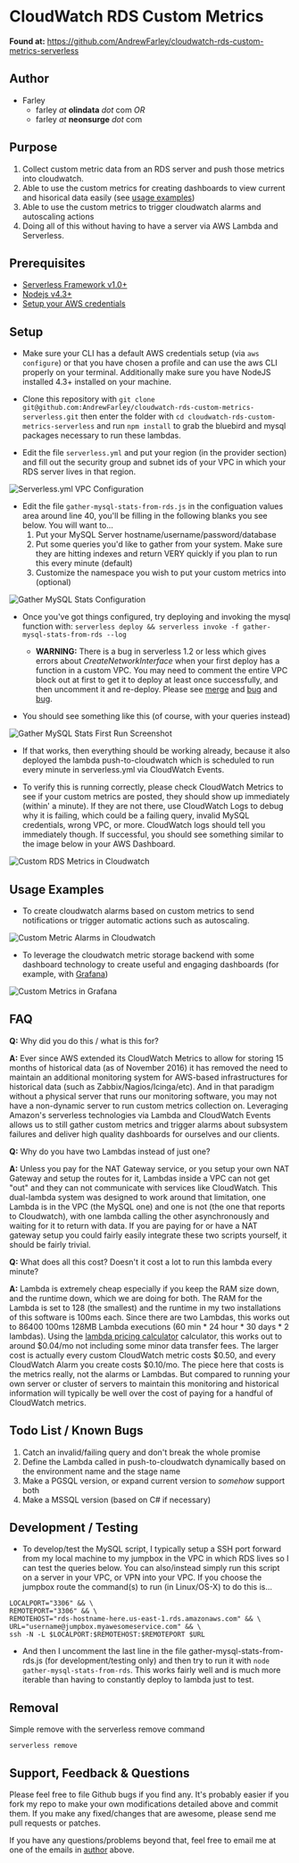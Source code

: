 # CloudWatch RDS Custom Metrics

**Found at:** https://github.com/AndrewFarley/cloudwatch-rds-custom-metrics-serverless

## Author
* Farley
  * farley _at_ **olindata**  _dot_ com   _OR_
  * farley _at_ **neonsurge** _dot_ com

## Purpose
1. Collect custom metric data from an RDS server and push those metrics into cloudwatch.
1. Able to use the custom metrics for creating dashboards to view current and hisorical data easily (see [usage examples](#usage-examples))
1. Able to use the custom metrics to trigger cloudwatch alarms and autoscaling actions
1. Doing all of this without having to have a server via AWS Lambda and Serverless.


## Prerequisites

- [Serverless Framework v1.0+](https://serverless.com/)
- [Nodejs v4.3+](https://nodejs.org/)
- [Setup your AWS credentials](https://serverless.com/framework/docs/providers/aws/guide/credentials/)

## Setup

* Make sure your CLI has a default AWS credentials setup (via ```aws configure```) or that you have chosen a profile and can use the aws CLI properly on your terminal.  Additionally make sure you have NodeJS installed 4.3+ installed on your machine.

* Clone this repository with ```git clone git@github.com:AndrewFarley/cloudwatch-rds-custom-metrics-serverless.git``` then enter the folder with ```cd cloudwatch-rds-custom-metrics-serverless``` and run ```npm install``` to grab the bluebird and mysql packages necessary to run these lambdas.

* Edit the file ```serverless.yml``` and put your region (in the provider section) and fill out the security group and subnet ids of your VPC in which your RDS server lives in that region.

![Serverless.yml VPC Configuration](screenshots/serverless-yml-vpc-configuration.png)

* Edit the file ```gather-mysql-stats-from-rds.js``` in the configuation values area around line 40, you'll be filling in the following blanks you see below.  You will want to...
  1. Put your MySQL Server hostname/username/password/database
  1. Put some queries you'd like to gather from your system.  Make sure they are hitting indexes and return VERY quickly if you plan to run this every minute (default)
  1. Customize the namespace you wish to put your custom metrics into (optional)

![Gather MySQL Stats Configuration](screenshots/gather-mysql-stats-from-rds-configuration.png)

* Once you've got things configured, try deploying and invoking the mysql function with: ```serverless deploy && serverless invoke -f gather-mysql-stats-from-rds --log```

  * **WARNING:** There is a bug in serverless 1.2 or less which gives errors about _CreateNetworkInterface_ when your first deploy has a function in a custom VPC.  You may need to comment the entire VPC block out at first to get it to deploy at least once successfully, and then uncomment it and re-deploy.  Please see [merge](https://github.com/serverless/serverless/pull/2743) and [bug](https://github.com/serverless/serverless/issues/2780) and [bug](https://github.com/serverless/serverless/issues/2683).

* You should see something like this (of course, with your queries instead)

![Gather MySQL Stats First Run Screenshot](screenshots/gather-mysql-stats-from-rds.png)

* If that works, then everything should be working already, because it also deployed the lambda push-to-cloudwatch which is scheduled to run every minute in serverless.yml via CloudWatch Events.

* To verify this is running correctly, please check CloudWatch Metrics to see if your custom metrics are posted, they should show up immediately (within' a minute).  If they are not there, use CloudWatch Logs to debug why it is failing, which could be a failing query, invalid MySQL credentials, wrong VPC, or more.  CloudWatch logs should tell you immediately though.  If successful, you should see something similar to the image below in your AWS Dashboard.

![Custom RDS Metrics in Cloudwatch](screenshots/custom-rds-metrics-in-cloudwatch.png)


## Usage Examples

* To create cloudwatch alarms based on custom metrics to send notifications or trigger automatic actions such as autoscaling.

![Custom Metric Alarms in Cloudwatch](screenshots/custom-metric-cloudwatch-alarms.png)

* To leverage the cloudwatch metric storage backend with some dashboard technology to create useful and engaging dashboards (for example, with [Grafana](https://grafana.net))

![Custom Metrics in Grafana](screenshots/grafana-custom-metrics-demo.png)


## FAQ

**Q:** Why did you do this / what is this for?

**A:** Ever since AWS extended its CloudWatch Metrics to allow for storing 15 months of historical data (as of November 2016) it has removed the need to maintain an additional monitoring system for AWS-based infrastructures for historical data (such as Zabbix/Nagios/Icinga/etc).  And in that paradigm without a physical server that runs our monitoring software, you may not have a non-dynamic server to run custom metrics collection on.  Leveraging Amazon's serverless technologies via Lambda and CloudWatch Events allows us to still gather custom metrics and trigger alarms about subsystem failures and deliver high quality dashboards for ourselves and our clients.


**Q:** Why do you have two Lambdas instead of just one?

**A:** Unless you pay for the NAT Gateway service, or you setup your own NAT Gateway and setup the routes for it, Lambdas inside a VPC can not get "out" and they can not communicate with services like CloudWatch.  This dual-lambda system was designed to work around that limitation, one Lambda is in the VPC (the MySQL one) and one is not (the one that reports to Cloudwatch), with one lambda calling the other asynchronously and waiting for it to return with data.  If you are paying for or have a NAT gateway setup you could fairly easily integrate these two scripts yourself, it should be fairly trivial.


**Q:** What does all this cost?  Doesn't it cost a lot to run this lambda every minute?

**A:** Lambda is extremely cheap especially if you keep the RAM size down, and the runtime down, which we are doing for both.  The RAM for the Lambda is set to 128 (the smallest) and the runtime in my two installations of this software is 100ms each.  Since there are two Lambdas, this works out to 86400 100ms 128MB Lambda executions (60 min \* 24 hour \* 30 days \* 2 lambdas).  Using the [lambda pricing calculator](https://s3.amazonaws.com/lambda-tools/pricing-calculator.html) calculator, this works out to around $0.04/mo not including some minor data transfer fees.  The larger cost is actually every custom CloudWatch metric costs $0.50, and every CloudWatch Alarm you create costs $0.10/mo.  The piece here that costs is the metrics really, not the alarms or Lambdas.  But compared to running your own server or cluster of servers to maintain this monitoring and historical information will typically be well over the cost of paying for a handful of CloudWatch metrics.


## Todo List / Known Bugs

1. Catch an invalid/failing query and don't break the whole promise
1. Define the Lambda called in push-to-cloudwatch dynamically based on the environment name and the stage name
1. Make a PGSQL version, or expand current version to _somehow_ support both
1. Make a MSSQL version (based on C# if necessary)

## Development / Testing

* To develop/test the MySQL script, I typically setup a SSH port forward
from my local machine to my jumpbox in the VPC in which RDS lives
so I can test the queries below.  You can also/instead simply run this script on a server in your VPC, or VPN into your VPC.  If you choose the jumpbox route the command(s) to run
(in Linux/OS-X) to do this is...

```
LOCALPORT="3306" && \
REMOTEPORT="3306" && \
REMOTEHOST="rds-hostname-here.us-east-1.rds.amazonaws.com" && \
URL="username@jumpbox.myawesomeservice.com" && \
ssh -N -L $LOCALPORT:$REMOTEHOST:$REMOTEPORT $URL
```

* And then I uncomment the last line in the file gather-mysql-stats-from-rds.js (for development/testing only) and then try to run it with ```node gather-mysql-stats-from-rds```.  This works fairly well and is much more iterable than having to constantly deploy to lambda just to test.


## Removal

Simple remove with the serverless remove command

```
serverless remove
```


## Support, Feedback & Questions

Please feel free to file Github bugs if you find any.  It's probably easier if you fork my repo to make your own modifications detailed above and commit them.  If you make any fixed/changes that are awesome, please send me pull requests or patches.

If you have any questions/problems beyond that, feel free to email me at one of the emails in [author](#author) above.
